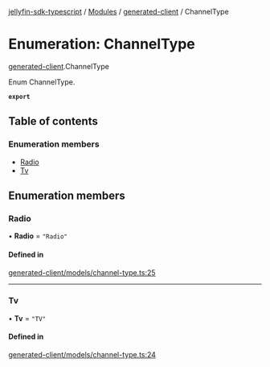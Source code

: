 [jellyfin-sdk-typescript](../README.md) / [Modules](../modules.md) / [generated-client](../modules/generated_client.md) / ChannelType

# Enumeration: ChannelType

[generated-client](../modules/generated_client.md).ChannelType

Enum ChannelType.

**`export`**

## Table of contents

### Enumeration members

- [Radio](generated_client.ChannelType.md#radio)
- [Tv](generated_client.ChannelType.md#tv)

## Enumeration members

### Radio

• **Radio** = `"Radio"`

#### Defined in

[generated-client/models/channel-type.ts:25](https://github.com/thornbill/jellyfin-sdk-typescript/blob/644c849/src/generated-client/models/channel-type.ts#L25)

___

### Tv

• **Tv** = `"TV"`

#### Defined in

[generated-client/models/channel-type.ts:24](https://github.com/thornbill/jellyfin-sdk-typescript/blob/644c849/src/generated-client/models/channel-type.ts#L24)
